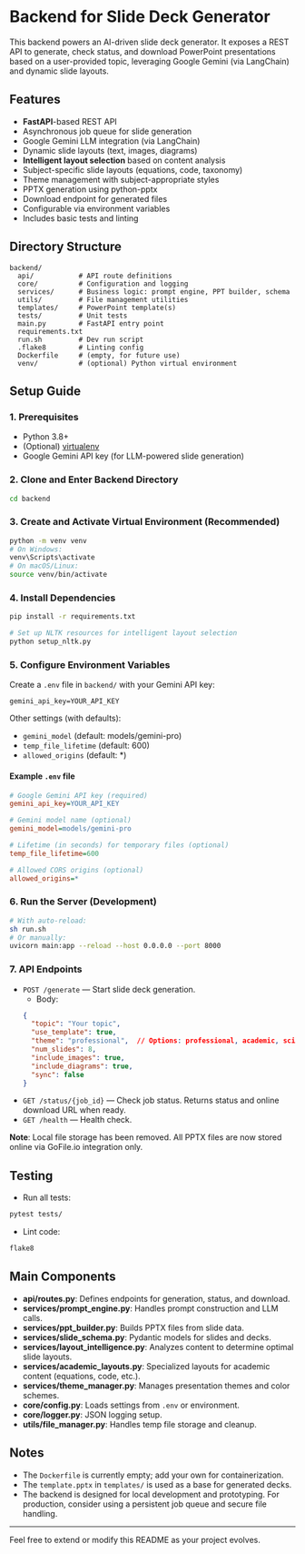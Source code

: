 # Backend for Slide Deck Generator

This backend powers an AI-driven slide deck generator. It exposes a REST API to generate, check status, and download PowerPoint presentations based on a user-provided topic, leveraging Google Gemini (via LangChain) and dynamic slide layouts.

## Features
- **FastAPI**-based REST API
- Asynchronous job queue for slide generation
- Google Gemini LLM integration (via LangChain)
- Dynamic slide layouts (text, images, diagrams)
- **Intelligent layout selection** based on content analysis
- Subject-specific slide layouts (equations, code, taxonomy)
- Theme management with subject-appropriate styles
- PPTX generation using python-pptx
- Download endpoint for generated files
- Configurable via environment variables
- Includes basic tests and linting

## Directory Structure
```
backend/
  api/           # API route definitions
  core/          # Configuration and logging
  services/      # Business logic: prompt engine, PPT builder, schema
  utils/         # File management utilities
  templates/     # PowerPoint template(s)
  tests/         # Unit tests
  main.py        # FastAPI entry point
  requirements.txt
  run.sh         # Dev run script
  .flake8        # Linting config
  Dockerfile     # (empty, for future use)
  venv/          # (optional) Python virtual environment
```

## Setup Guide

### 1. Prerequisites
- Python 3.8+
- (Optional) [virtualenv](https://virtualenv.pypa.io/)
- Google Gemini API key (for LLM-powered slide generation)

### 2. Clone and Enter Backend Directory
```sh
cd backend
```

### 3. Create and Activate Virtual Environment (Recommended)
```sh
python -m venv venv
# On Windows:
venv\Scripts\activate
# On macOS/Linux:
source venv/bin/activate
```

### 4. Install Dependencies
```sh
pip install -r requirements.txt

# Set up NLTK resources for intelligent layout selection
python setup_nltk.py
```

### 5. Configure Environment Variables
Create a `.env` file in `backend/` with your Gemini API key:
```
gemini_api_key=YOUR_API_KEY
```
Other settings (with defaults):
- `gemini_model` (default: models/gemini-pro)
- `temp_file_lifetime` (default: 600)
- `allowed_origins` (default: *)

#### Example `.env` file
```ini
# Google Gemini API key (required)
gemini_api_key=YOUR_API_KEY

# Gemini model name (optional)
gemini_model=models/gemini-pro

# Lifetime (in seconds) for temporary files (optional)
temp_file_lifetime=600

# Allowed CORS origins (optional)
allowed_origins=*
```

### 6. Run the Server (Development)
```sh
# With auto-reload:
sh run.sh
# Or manually:
uvicorn main:app --reload --host 0.0.0.0 --port 8000
```

### 7. API Endpoints
- `POST /generate` — Start slide deck generation. 
  - Body: 
  ```json
  {
    "topic": "Your topic",
    "use_template": true,
    "theme": "professional",  // Options: professional, academic, science, humanities, engineering, creative
    "num_slides": 8,
    "include_images": true,
    "include_diagrams": true,
    "sync": false
  }
  ```
- `GET /status/{job_id}` — Check job status. Returns status and online download URL when ready.
- `GET /health` — Health check.

**Note**: Local file storage has been removed. All PPTX files are now stored online via GoFile.io integration only.

## Testing
- Run all tests:
```sh
pytest tests/
```
- Lint code:
```sh
flake8
```

## Main Components
- **api/routes.py**: Defines endpoints for generation, status, and download.
- **services/prompt_engine.py**: Handles prompt construction and LLM calls.
- **services/ppt_builder.py**: Builds PPTX files from slide data.
- **services/slide_schema.py**: Pydantic models for slides and decks.
- **services/layout_intelligence.py**: Analyzes content to determine optimal slide layouts.
- **services/academic_layouts.py**: Specialized layouts for academic content (equations, code, etc.).
- **services/theme_manager.py**: Manages presentation themes and color schemes.
- **core/config.py**: Loads settings from `.env` or environment.
- **core/logger.py**: JSON logging setup.
- **utils/file_manager.py**: Handles temp file storage and cleanup.

## Notes
- The `Dockerfile` is currently empty; add your own for containerization.
- The `template.pptx` in `templates/` is used as a base for generated decks.
- The backend is designed for local development and prototyping. For production, consider using a persistent job queue and secure file handling.

---

Feel free to extend or modify this README as your project evolves. 